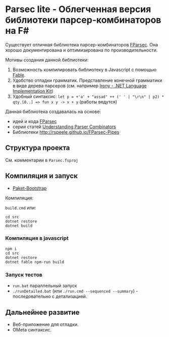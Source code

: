 # Parsec lite - Облегченная версия библиотеки парсер-комбинаторов на F#

Существует отличная библиотека парсер-комбинаторов [FParsec](http://www.quanttec.com/fparsec/). Она хорошо документирована и оптимизирована по производительности. 

Мотивы создания данной библиотеки:

1. Возможность компилировать библиотеку в Javascript с помощью [Fable](http://fable.io/). 
2. Удобство отладки грамматик. Представление конечной грамматики в виде дерева парсеров (см. например [Irony - .NET Language Implementation Kit](https://irony.codeplex.com/))
3. Удобный синтаксис: `let p = +'a' + "assad" ++ (' ' | "\r\n" | p2) * qty.[0..] => fun x y -> x + y` (работы ведутся)

Данная библиотека создавалась на основе:

- идей и кода [FParsec](http://www.quanttec.com/fparsec/)
- серии статей [Understanding Parser Combinators](https://fsharpforfunandprofit.com/series/understanding-parser-combinators.html)
- Библиотеки http://rspeele.github.io/FParsec-Pipes

## Структура проекта

См. комментарии в `Parsec.fsproj`

## Компиляция и запуск

- [Paket-Bootstrap](https://gist.github.com/maestrow/94d99017380adbcadff29f048f423729#file-paket-bootstrap-md)

Компиляция:

`build.cmd` или:

    cd src
    dotnet restore
    dotnet build


### Компиляция в javascript

    npm i
    cd src
    dotnet restore
    dotnet fable npm-run build


### Запуск тестов

- `run.bat` параллельный запуск
- `./runDetailed.bat` (или `./run.cmd --sequenced --summary`) - последовательно с детализацией.


## Дальнейнее развитие

- Веб-приложение для отладки.
- OMeta синтаксис. 

